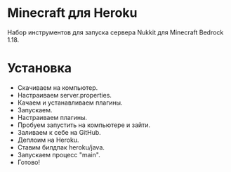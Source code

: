 # Minecraft для Heroku
Набор инструментов для запуска сервера Nukkit для Minecraft Bedrock 1.18.

# Установка
- Скачиваем на компьютер.
- Настраиваем server.properties.
- Качаем и устанавливаем плагины.
- Запускаем.
- Настраиваем плагины.
- Пробуем запустить на компьютере и зайти.
- Заливаем к себе на GitHub.
- Деплоим на Heroku.
- Ставим билдпак heroku/java.
- Запускаем процесс "main".
- Готово!
